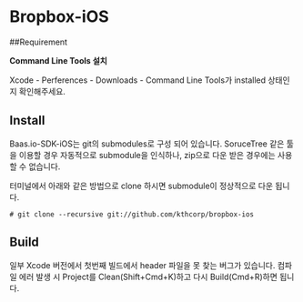 # Bropbox-iOS

##Requirement 

**Command Line Tools 설치**

Xcode - Perferences - Downloads - Command Line Tools가 installed 상태인지 확인해주세요. 
<br>
## Install
Baas.io-SDK-iOS는 git의 submodules로 구성 되어 있습니다. SoruceTree 같은 툴을 이용할 경우 자동적으로 submodule을 인식하나, 
zip으로 다운 받은 경우에는 사용할 수 없습니다.

터미널에서 아래와 같은 방법으로 clone 하시면 submodule이 정상적으로 다운 됩니다.


	# git clone --recursive git://github.com/kthcorp/bropbox-ios


## Build
일부 Xcode 버전에서 첫번째 빌드에서 header 파일을 못 찾는 버그가 있습니다. 컴파일 에러 발생 시 Project를 Clean(Shift+Cmd+K)하고 다시 Build(Cmd+R)하면 됩니다.
